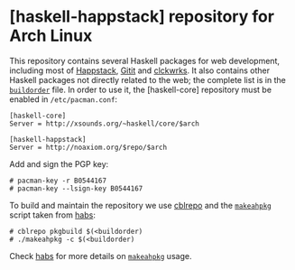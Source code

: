 [haskell-happstack] repository for Arch Linux
=============================================

This repository contains several Haskell packages for web development,
including most of [Happstack](http://happstack.com/),
[Gitit](http://gitit.net/) and [clckwrks](http://clckwrks.com/). It also
contains other Haskell packages not directly related to the web; the
complete list is in the [`buildorder`](buildorder) file. In order to use
it, the [haskell-core] repository must be enabled in `/etc/pacman.conf`:

    [haskell-core]
    Server = http://xsounds.org/~haskell/core/$arch
    
    [haskell-happstack]
    Server = http://noaxiom.org/$repo/$arch

Add and sign the PGP key:

    # pacman-key -r B0544167
    # pacman-key --lsign-key B0544167

To build and maintain the repository we use
[cblrepo](http://hackage.haskell.org/package/cblrepo) and the
[`makeahpkg`](makeahpkg) script taken from
[habs](https://github.com/archhaskell/habs):

    # cblrepo pkgbuild $(<buildorder)
    # ./makeahpkg -c $(<buildorder)

Check [habs](https://github.com/archhaskell/habs) for more details on
[`makeahpkg`](makeahpkg) usage.
